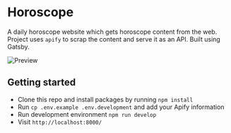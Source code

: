 # Horoscope

A daily horoscope website which gets horoscope content from the web. Project uses `apify` to scrap the content and serve it as an API. Built using Gatsby.

![Preview](https://i.imgur.com/h0MZd0C.png)

## Getting started

-   Clone this repo and install packages by running `npm install`
-   Run `cp .env.example .env.development` and add your Apify information
-   Run development environment `npm run develop`
-   Visit `http://localhost:8000/`
